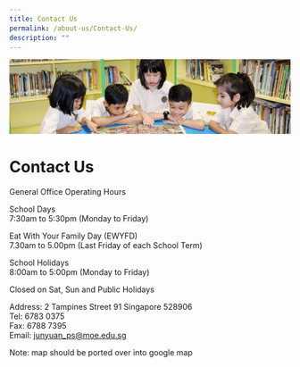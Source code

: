 ```yaml
---
title: Contact Us
permalink: /about-us/Contact-Us/
description: ""
---
```

![](/images/banner.gif)

Contact Us
==========

General Office Operating Hours&nbsp;  
  
School Days  
7:30am to 5:30pm (Monday to Friday)&nbsp;  
  
Eat With Your Family Day (EWYFD) <br>
7.30am to 5.00pm (Last Friday of each School Term)

School Holidays  
8:00am to 5:00pm (Monday to Friday)  
  
Closed on Sat, Sun and Public Holidays&nbsp;  
  
Address: 2 Tampines Street 91 Singapore 528906&nbsp;  
Tel: 6783 0375&nbsp;  
Fax: 6788 7395&nbsp;  
Email: [junyuan\_ps@moe.edu.sg](mailto:junyuan_ps@moe.edu.sg)


Note: map should be ported over into google map